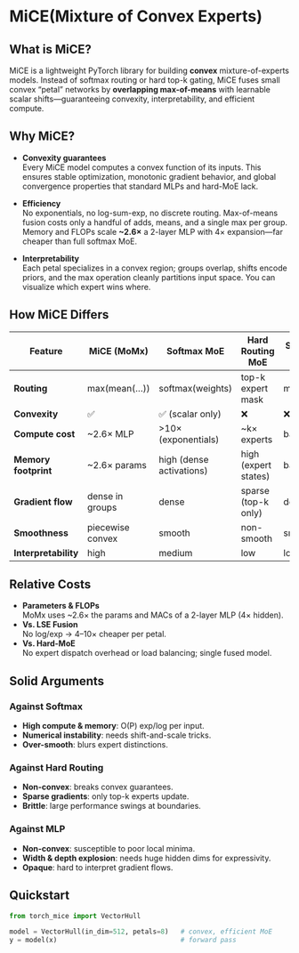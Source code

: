 # MiCE(Mixture of Convex Experts)

## What is MiCE?

MiCE is a lightweight PyTorch library for building **convex** mixture-of-experts models. Instead of softmax routing or hard top-k gating, MiCE fuses small convex “petal” networks by **overlapping max-of-means** with learnable scalar shifts—guaranteeing convexity, interpretability, and efficient compute.

## Why MiCE?

- **Convexity guarantees**  
  Every MiCE model computes a convex function of its inputs.  This ensures stable optimization, monotonic gradient behavior, and global convergence properties that standard MLPs and hard-MoE lack.

- **Efficiency**  
  No exponentials, no log-sum-exp, no discrete routing.  Max-of-means fusion costs only a handful of adds, means, and a single max per group.  Memory and FLOPs scale **~2.6×** a 2-layer MLP with 4× expansion—far cheaper than full softmax MoE.

- **Interpretability**  
  Each petal specializes in a convex region; groups overlap, shifts encode priors, and the max operation cleanly partitions input space.  You can visualize which expert wins where.

## How MiCE Differs

| Feature               | MiCE (MoMx)         | Softmax MoE            | Hard Routing MoE      | Standard MLP         |
|-----------------------|---------------------|------------------------|-----------------------|----------------------|
| **Routing**           | max(mean(…))        | softmax(weights)       | top-k expert mask     | monolithic           |
| **Convexity**         | ✅                  | ✅ (scalar only)       | ❌                     | ❌                    |
| **Compute cost**      | ~2.6× MLP           | >10× (exponentials)    | ~k× experts           | baseline             |
| **Memory footprint**  | ~2.6× params        | high (dense activations)| high (expert states)  | baseline             |
| **Gradient flow**     | dense in groups     | dense                  | sparse (top-k only)   | dense                |
| **Smoothness**        | piecewise convex    | smooth                 | non-smooth            | smooth               |
| **Interpretability**  | high                | medium                 | low                   | low                  |

## Relative Costs

- **Parameters & FLOPs**  
  MoMx uses ~2.6× the params and MACs of a 2-layer MLP (4× hidden).  
- **Vs. LSE Fusion**  
  No log/exp → 4–10× cheaper per petal.  
- **Vs. Hard-MoE**  
  No expert dispatch overhead or load balancing; single fused model.

## Solid Arguments

### Against Softmax  
- **High compute & memory**: O(P) exp/log per input.  
- **Numerical instability**: needs shift-and-scale tricks.  
- **Over-smooth**: blurs expert distinctions.

### Against Hard Routing  
- **Non-convex**: breaks convex guarantees.  
- **Sparse gradients**: only top-k experts update.  
- **Brittle**: large performance swings at boundaries.

### Against MLP  
- **Non-convex**: susceptible to poor local minima.  
- **Width & depth explosion**: needs huge hidden dims for expressivity.  
- **Opaque**: hard to interpret gradient flows.

## Quickstart

```python
from torch_mice import VectorHull

model = VectorHull(in_dim=512, petals=8)   # convex, efficient MoE
y = model(x)                               # forward pass

